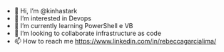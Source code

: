 - 👋 Hi, I’m @kinhastark
- 👀 I’m interested in  Devops
- 🌱 I’m currently learning  PowerShell e VB
- 💞️ I’m looking to collaborate infrastructure as code
- 📫 How to reach me  https://www.linkedin.com/in/rebeccagarcialima/

<!---
kinhastark/kinhastark is a ✨ special ✨ repository because its `README.md` (this file) appears on your GitHub profile.
You can click the Preview link to take a look at your changes.
--->

